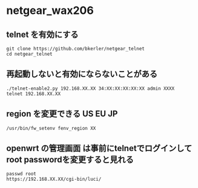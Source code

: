 # netgear_wax206

## telnet を有効にする

```
git clone https://github.com/bkerler/netgear_telnet
cd netgear_telnet
```

## 再起動しないと有効にならないことがある
```
./telnet-enable2.py 192.168.XX.XX 34:XX:XX:XX:XX:XX admin XXXX
telnet 192.168.XX.XX
```

## region を変更できる US EU JP
```
/usr/bin/fw_setenv fenv_region XX
```

## openwrt の管理画面 は事前にtelnetでログインしてroot passwordを変更すると見れる
```
passwd root
https://192.168.XX.XX/cgi-bin/luci/
```
